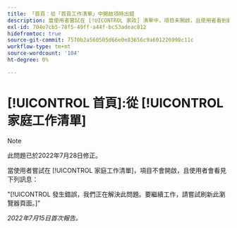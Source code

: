 ```yaml
---
title: 「首頁：從「首頁工作清單」中開啟項時出錯
description: 當使用者嘗試在 [!UICONTROL 家政] 清單中，項目未開啟，且使用者看到錯誤訊息。
exl-id: 704e7cb5-78f5-49ff-a44f-bc53adeac812
hidefromtoc: true
source-git-commit: 7570b2a560505d66e0e83656c9a601226998c11c
workflow-type: tm+mt
source-wordcount: '104'
ht-degree: 0%

---
```


# [!UICONTROL 首頁]:從 [!UICONTROL 家庭工作清單]

>[!NOTE]
>
>此問題已於2022年7月28日修正。

當使用者嘗試在 [!UICONTROL 家庭工作清單]，項目不會開啟，且使用者會看見下列訊息：

&quot;[!UICONTROL 發生錯誤，我們正在解決此問題。要繼續工作，請嘗試刷新此瀏覽器頁面。]&quot;

_2022年7月15日首次報告。_
